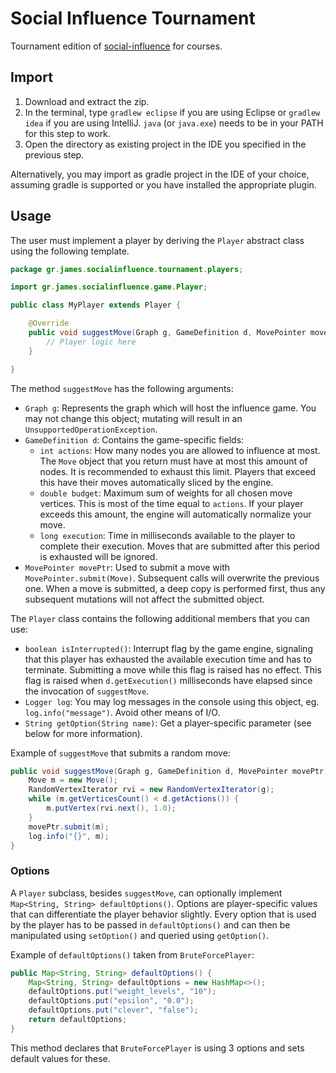 # Social Influence Tournament

Tournament edition of [social-influence](https://github.com/gstamatelat/social-influence) for courses.

## Import

1. Download and extract the zip.
2. In the terminal, type `gradlew eclipse` if you are using Eclipse or `gradlew idea` if you are using IntelliJ. `java` (or `java.exe`) needs to be in your PATH for this step to work.
3. Open the directory as existing project in the IDE you specified in the previous step.

Alternatively, you may import as gradle project in the IDE of your choice, assuming gradle is supported or you have installed the appropriate plugin.

## Usage

The user must implement a player by deriving the `Player` abstract class using the following template.

```java
package gr.james.socialinfluence.tournament.players;

import gr.james.socialinfluence.game.Player;

public class MyPlayer extends Player {

    @Override
    public void suggestMove(Graph g, GameDefinition d, MovePointer movePtr) {
        // Player logic here
    }

}
```

The method `suggestMove` has the following arguments:

- `Graph g`: Represents the graph which will host the influence game. You may not change this object; mutating will result in an `UnsupportedOperationException`.
- `GameDefinition d`: Contains the game-specific fields:
    - `int actions`: How many nodes you are allowed to influence at most. The `Move` object that you return must have at most this amount of nodes. It is recommended to exhaust this limit. Players that exceed this have their moves automatically sliced by the engine.
    - `double budget`: Maximum sum of weights for all chosen move vertices. This is most of the time equal to `actions`. If your player exceeds this amount, the engine will automatically normalize your move.
    - `long execution`: Time in milliseconds available to the player to complete their execution. Moves that are submitted after this period is exhausted will be ignored.
- `MovePointer movePtr`: Used to submit a move with `MovePointer.submit(Move)`. Subsequent calls will overwrite the previous one. When a move is submitted, a deep copy is performed first, thus any subsequent mutations will not affect the submitted object.

The `Player` class contains the following additional members that you can use:

- `boolean isInterrupted()`: Interrupt flag by the game engine, signaling that this player has exhausted the available execution time and has to terminate. Submitting a move while this flag is raised has no effect. This flag is raised when `d.getExecution()` milliseconds have elapsed since the invocation of `suggestMove`.
- `Logger log`: You may log messages in the console using this object, eg. `log.info("message")`. Avoid other means of I/O.
- `String getOption(String name)`: Get a player-specific parameter (see below for more information).

Example of `suggestMove` that submits a random move:

```java
public void suggestMove(Graph g, GameDefinition d, MovePointer movePtr) {
    Move m = new Move();
    RandomVertexIterator rvi = new RandomVertexIterator(g);
    while (m.getVerticesCount() < d.getActions()) {
        m.putVertex(rvi.next(), 1.0);
    }
    movePtr.submit(m);
    log.info("{}", m);
}
```

### Options

A `Player` subclass, besides `suggestMove`, can optionally implement `Map<String, String> defaultOptions()`. Options are player-specific values that can differentiate the player behavior slightly. Every option that is used by the player has to be passed in `defaultOptions()` and can then be manipulated using `setOption()` and queried using `getOption()`.

Example of `defaultOptions()` taken from `BruteForcePlayer`:

```java
public Map<String, String> defaultOptions() {
    Map<String, String> defaultOptions = new HashMap<>();
    defaultOptions.put("weight_levels", "10");
    defaultOptions.put("epsilon", "0.0");
    defaultOptions.put("clever", "false");
    return defaultOptions;
}
```

This method declares that `BruteForcePlayer` is using 3 options and sets default values for these.
